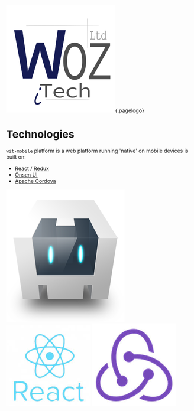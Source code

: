 ![Wiki Official White Circle](/uploads/corporate/wiki-official-white-circle.png "Wiki Official White Circle"){.pagelogo}
<!-- TITLE: wit-mobile -->
<!-- SUBTITLE: The base platform of WIT mobile applications -->

# Technologies
`wit-mobile` platform is a web platform running 'native' on mobile devices is built on:
* [React](https://reactjs.org/) / [Redux](https://redux.js.org/introduction)
* [Onsen UI](https://onsen.io)
* [Apache Cordova](https://cordova.apache.org/)

![Cordova Bot](/uploads/logos/cordova-bot.png "Cordova Bot")
![React Logo](/uploads/logos/react-logo.jpg "React Logo")
![Redux Logo](/uploads/logos/redux-logo.jpg "Redux Logo")
